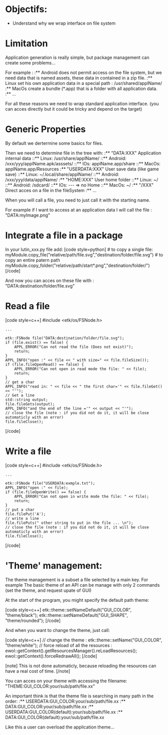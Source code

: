 
Objectifs:
==========

  - Understand why we wrap interface on file system


Limitation
==========

Application generation is really simple, but package management can create some problems...

For example :
:** Android does not permit access on the file system, but we need data that is named assets, these data in contained in a zip file.
:** Linux set his own application data in a special path : /usr/shared/applName/
:** MacOs create a bundle (*.app) that is a folder with all application data.
:** ...

For all these reasons we need to wrap standard application interface. (you can acces directly but it could be tricky and depend on the target)

Generic Properties
==================

By default we dertermine some basics for files.

Then we need to determine file in the tree with:
:** "DATA:XXX" Application internal data
::** Linux: /usr/share/applName/
::** Android: /xxx/yyy/applName.apk/asssets/
::** IOs: applName.app/share
::** MacOs: applName.app/Resources
:** "USERDATA:XXX" User save data (like game save)
::** Linux: ~/.local/share/applName/
::** Android: /xxx/yyy/data/applName/
:** "HOME:XXX" User home folder
::** Linux: ~/
::** Android: /sdcard/
::** IOs: --- => no Home
::** MacOs: ~/
:** "/XXX" Direct acces on a file in the fileSystem
:** ...

When you will call a file, you need to just call it with the starting name.

For example if I want to access at an application data I will call the file : "DATA:myImage.png"

Integrate a file in a package
=============================

In your lutin_xxx.py file add:
[code style=python]
	# to copy a single file:
	myModule.copy_file("relative/path/file.svg","destination/folder/file.svg")
	# to copy an entire patern path
	myModule.copy_folder("relative/path/start*.png","destination/folder/")
[/code]

And now you can acces on these file with : "DATA:destination/folder/file.svg"


Read a file
===========

[code style=c++]
	#include <etk/os/FSNode.h>
	
	...
	
	etk::FSNode file("DATA:destination/folder/file.svg");
	if (file.exist() == false) {
		APPL_ERROR("Can not read the file (Does not exist)");
		return;
	}
	APPL_INFO("open :" << file << " with size=" << file.fileSize());
	if (file.fileOpenRead() == false) {
		APPL_ERROR("Can not open in read mode the file: " << file);
		return;
	}
	// get a char
	APPL_INFO("read in: " << file << " the first char='" << file.fileGet() << "'");
	// Get a line
	std::string output;
	file.fileGets(output);
	APPL_INFO("and the end of the line ='" << output << "'");
	// close the file (note : if you did not do it, it will be close automaticly with an error)
	file.fileClose();
[/code]

Write a file
============

[code style=c++]
	#include <etk/os/FSNode.h>
	
	...
	
	etk::FSNode file("USERDATA:exmple.txt");
	APPL_INFO("open :" << file);
	if (file.fileOpenWrite() == false) {
		APPL_ERROR("Can not open in write mode the file: " << file);
		return;
	}
	// put a char
	file.filePut('A');
	// write a line
	file.filePuts(" other string to put in the file ... \n");
	// close the file (note : if you did not do it, it will be close automaticly with an error)
	file.fileClose();
[/code]

'Theme' management:
===================

The theme management is a subset a file selected by a main key.
For example The basic theme of an API can be manage with only 2 commands (set the theme, and request upate of GUI)

At the start of the program, you might specify the default path theme:

[code style=c++]
	etk::theme::setNameDefault("GUI_COLOR", "theme/black");
	etk::theme::setNameDefault("GUI_SHAPE", "theme/rounded");
[/code]

And when you want to change the theme, just call:

[code style=c++]
	// change the theme :
	etk::theme::setName("GUI_COLOR", "theme/white");
	// force reload of all the resources :
	ewol::getContext().getResourcesManager().reLoadResources();
	ewol::getContext().forceRedrawAll();
[/code]

[note]
	This is not done automaticly, because reloading the resources can have a real cost of time.
[/note]

You can acces on your theme with accessing the filename: "THEME:GUI_COLOR:your/sub/path/file.xx"

An important think is that the theme file is searching in many path in the order:
:** USERDATA:GUI_COLOR:your/sub/path/file.xx
:** DATA:GUI_COLOR:your/sub/path/file.xx
:** USERDATA:GUI_COLOR(default):your/sub/path/file.xx
:** DATA:GUI_COLOR(default):your/sub/path/file.xx


Like this a user can overload the application theme...



